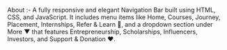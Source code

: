 About :-
A fully responsive and elegant Navigation Bar built using HTML, CSS, and JavaScript. It includes menu items like Home, Courses, Journey, Placement, Internships, Refer & Learn 💎, and a dropdown section under More ▼ that features Entrepreneurship, Scholarships, Influencers, Investors, and Support & Donation ❤️.
